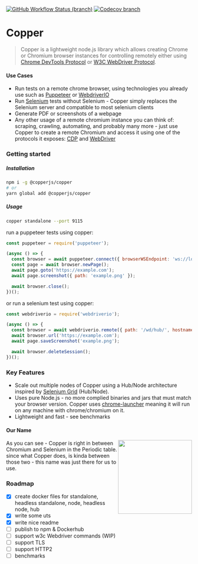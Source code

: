[![GitHub Workflow Status (branch)](https://img.shields.io/github/workflow/status/MoLow/copper/test%20project/main)](https://github.com/MoLow/copper/actions?query=branch%3Amain+event%3Apush) [![Codecov branch](https://img.shields.io/codecov/c/github/MoLow/copper/main)](https://codecov.io/gh/MoLow/copper)


# Copper

> Copper is a lightweight node.js library which allows creating Chrome or Chromium browser instances for controlling remotely either using [Chrome DevTools Protocol](https://chromedevtools.github.io/devtools-protocol/) or [W3C WebDriver Protocol](https://www.w3.org/TR/webdriver/). 



#### Use Cases
 - Run tests on a remote chrome browser, using technologies you already use such as [Puppeteer](https://github.com/puppeteer/puppeteer) or [WebdriverIO](https://github.com/webdriverio/webdriverio)
 - Run [Selenium](https://www.selenium.dev/documentation/en/introduction/) tests without Selenium - Copper simply replaces the Selenium server and compatible to most selenium clients
 - Generate PDF or screenshots of a webpage
 - Any other usage of a remote chromium instance you can think of: scraping, crawling, automating, and probably many more - just use Copper to create a remote Chromium and access it using one of the protocols it exposes: [CDP](https://chromedevtools.github.io/devtools-protocol/) and [WebDriver](https://www.w3.org/TR/webdriver/)

### Getting started

##### Installation
```bash
npm i -g @copperjs/copper
# or
yarn global add @copperjs/copper
```
##### Usage
```bash
copper standalone --port 9115
```
run a puppeteer tests using copper:
```js
const puppeteer = require('puppeteer');

(async () => {
  const browser = await puppeteer.connect({ browserWSEndpoint: 'ws://localhost:9115' });
  const page = await browser.newPage();
  await page.goto('https://example.com');
  await page.screenshot({ path: 'example.png' });

  await browser.close();
})();
``` 
or run a selenium test using copper:
```js
const webdriverio = require('webdriverio');

(async () => {
  const browser = await webdriverio.remote({ path: '/wd/hub/', hostname: 'localhost', port: 9115 });
  await browser.url('https://example.com');
  await page.saveScreenshot('example.png');

  await browser.deleteSession();
})();
``` 

### Key Features
- Scale out multiple nodes of Copper using a Hub/Node architecture inspired by [Selenium Grid](https://www.selenium.dev/documentation/en/grid/) (Hub/Node).
- Uses pure Node.js - no more complied binaries and jars that must match your browser version. Copper uses [chrome-launcher](https://github.com/GoogleChrome/chrome-launcher/) meaning it will run on any machine with chrome/chromium on it.
- Lightweight and fast - see benchmarks

#### Our Name
<img src="https://user-images.githubusercontent.com/8221854/124395064-be79d900-dd0a-11eb-9953-22d1996c3ca8.png" width="200" align="right">
As you can see - Copper is right in between Chromium and Selenium in the Periodic table. since what Copper does, is kinda between those two - this name was just there for us to use.



### Roadmap
- [x] create docker files for standalone, headless standalone, node, headless node, hub
- [x] write some uts
- [x] write nice readme
- [ ] publish to npm & Dockerhub
- [ ] support w3c Webdriver commands (WIP)
- [ ] support TLS
- [ ] support HTTP2
- [ ] benchmarks
